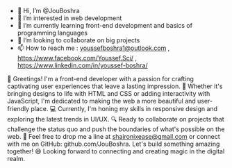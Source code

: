 - 👋 Hi, I’m @JouBoshra
- 👀 I’m interested in web development
- 🌱 I’m currently learning front-end development and basics of programming languages
- 💞️ I’m looking to collaborate on big projects 
- 📫 How to reach me : youssefboshra1@outlook.com , https://www.facebook.com/Youssef.Sci/ , https://www.linkedin.com/in/youssef-boshra/

👋 Greetings! I'm a front-end developer with a passion for crafting captivating user experiences that leave a lasting impression.
🎨 Whether it's bringing designs to life with HTML and CSS or adding interactivity with JavaScript,
 I'm dedicated to making the web a more beautiful and user-friendly place.
💻 Currently, I'm honing my skills in responsive design and exploring the latest trends in UI/UX.
🔍 Ready to collaborate on projects that challenge the status quo and push the boundaries of what's possible on the web.
🚀 Feel free to drop me a line at shaironixease@gmail.com or connect with me on GitHub: github.com/JouBoshra.
Let's build something amazing together! 😄 Looking forward to connecting and creating magic in the digital realm.

<!---
JouBoshra/JouBoshra is a ✨ special ✨ repository because its `README.md` (this file) appears on your GitHub profile.
You can click the Preview link to take a look at your changes.
--->
